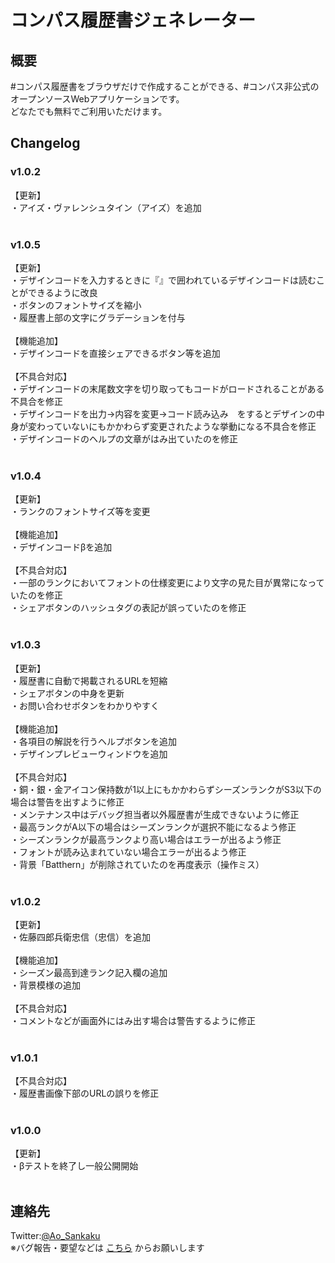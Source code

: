 # コンパス履歴書ジェネレーター
## 概要
#コンパス履歴書をブラウザだけで作成することができる、#コンパス非公式のオープンソースWebアプリケーションです。<br>
どなたでも無料でご利用いただけます。<br>
## Changelog
### v1.0.2<br>
【更新】<br>
・アイズ・ヴァレンシュタイン（アイズ）を追加<br>
<br>
### v1.0.5<br>
【更新】<br>
・デザインコードを入力するときに『』で囲われているデザインコードは読むことができるように改良<br>
・ボタンのフォントサイズを縮小<br>
・履歴書上部の文字にグラデーションを付与<br>
<br>
【機能追加】<br>
・デザインコードを直接シェアできるボタン等を追加<br>
<br>
【不具合対応】<br>
・デザインコードの末尾数文字を切り取ってもコードがロードされることがある不具合を修正<br>
・デザインコードを出力→内容を変更→コード読み込み　をするとデザインの中身が変わっていないにもかかわらず変更されたような挙動になる不具合を修正<br>
・デザインコードのヘルプの文章がはみ出ていたのを修正<br>
<br>
### v1.0.4<br>
【更新】<br>
・ランクのフォントサイズ等を変更<br>
<br>
【機能追加】<br>
・デザインコードβを追加<br>
<br>
【不具合対応】<br>
・一部のランクにおいてフォントの仕様変更により文字の見た目が異常になっていたのを修正<br>
・シェアボタンのハッシュタグの表記が誤っていたのを修正<br>
<br>
### v1.0.3<br>
【更新】<br>
・履歴書に自動で掲載されるURLを短縮<br>
・シェアボタンの中身を更新<br>
・お問い合わせボタンをわかりやすく<br>
<br>
【機能追加】<br>
・各項目の解説を行うヘルプボタンを追加<br>
・デザインプレビューウィンドウを追加<br>
<br>
【不具合対応】<br>
・銅・銀・金アイコン保持数が1以上にもかかわらずシーズンランクがS3以下の場合は警告を出すように修正<br>
・メンテナンス中はデバッグ担当者以外履歴書が生成できないように修正<br>
・最高ランクがA以下の場合はシーズンランクが選択不能になるよう修正<br>
・シーズンランクが最高ランクより高い場合はエラーが出るよう修正<br>
・フォントが読み込まれていない場合エラーが出るよう修正<br>
・背景「Batthern」が削除されていたのを再度表示（操作ミス）<br>
<br>
### v1.0.2<br>
【更新】<br>
・佐藤四郎兵衛忠信（忠信）を追加<br>
<br>
【機能追加】<br>
・シーズン最高到達ランク記入欄の追加<br>
・背景模様の追加<br>
<br>
【不具合対応】<br>
・コメントなどが画面外にはみ出す場合は警告するように修正<br>
<br>
### v1.0.1<br>
【不具合対応】<br>
・履歴書画像下部のURLの誤りを修正<br>
<br>
### v1.0.0<br>
【更新】<br>
・βテストを終了し一般公開開始<br>
<br>

## 連絡先
Twitter:<a href="https://twitter.com/Ao_Sankaku">@Ao_Sankaku</a><br>
※バグ報告・要望などは <a href="https://docs.google.com/forms/d/e/1FAIpQLSeXJZaiPBeYG2raNjZS-NbXX1gWkgYF_R7pdVQNDCVfYWHSjA/viewform">こちら</a> からお願いします<br>

